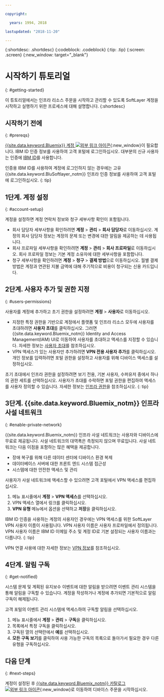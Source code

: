 ```yaml
---

copyright:

  years: 1994, 2018

lastupdated: "2018-11-20"

---
```


{:shortdesc: .shortdesc}
{:codeblock: .codeblock}
{:tip: .tip}
{:screen: .screen}
{:new_window: target="_blank"}


# 시작하기 튜토리얼
{: #getting-started}

이 튜토리얼에서는 인프라 리소스 주문을 시작하고 관리할 수 있도록 SoftLayer 계정을 시작하고 실행하기 위한 프로세스에 대해 설명합니다.
{:shortdesc}

## 시작하기 전에
{: #prereqs}

[{{site.data.keyword.Bluemix}} 계정 ![외부 링크 아이콘](../icons/launch-glyph.svg "외부 링크 아이콘")](https://cloud.ibm.com){:new_window}이 필요합니다. IBM ID 인증 정보를 사용하여 고객 포털에 로그인하십시오. 대부분의 신규 사용자는 인증에 [IBM ID](/docs/account/softlayerlink.html#switchtoIBMid)를 사용합니다.

인증용 IBM ID를 사용하여 계정에 로그인하지 않는 경우에는 고유 {{site.data.keyword.BluSoftlayer_notm}} 인프라 인증 정보를 사용하여 고객 포털에 로그인하십시오.
{: tip}

## 1단계. 계정 설정
{: #account-setup}

계정을 설정하면 계정 연락처 정보와 청구 세부사항 확인이 포함됩니다.
 * 회사 담당자 세부사항을 확인하려면 **계정** > **관리** > **회사 담당자**로 이동하십시오. 계정의 회사 담당자 정보는 계정의 문제 또는 변경에 대한 알림을 제공하는 데 사용됩니다.
 * 회사 프로파일 세부사항을 확인하려면 **계정** > **관리** > **회사 프로파일**로 이동하십시오. 회사 프로파일 정보는 기본 계정 소유자에 대한 세부사항을 포함합니다.
 * 청구 세부사항을 확인하려면 **계정** > **청구** > **결제 방법**으로 이동하십시오. 월별 결제 방법은 계정과 연관된 지불 금액에 대해 주기적으로 비용이 청구되는 신용 카드입니다.

## 2단계. 사용자 추가 및 권한 지정
{: #users-permissions}

사용자를 계정에 추가하고 초기 권한을 설정하려면 **계정** > **사용자**로 이동하십시오.
 * 지정한 특정 권한을 기반으로 계정에서 플랫폼 및 인프라 리소스 모두에 사용자를 초대하려면 **사용자 초대**를 클릭하십시오. 그러면 {{site.data.keyword.Bluemix_notm}} Identity and Access Management(IAM) UI로 이동하여 사용자를 초대하고 액세스를 지정할 수 있습니다. 자세한 정보는 [사용자 초대](/docs/iam/iamuserinv.html)를 참조하십시오.
 * VPN 액세스가 있는 사용자만 추가하려면 **VPN 전용 사용자 추가**를 클릭하십시오. 개인 정보를 입력하려면 포털 권한을 설정하고 사용자를 위해 디바이스 액세스를 설정하십시오.

초기 초대에서 인프라 권한을 설정하려면 보기 전용, 기본 사용자, 수퍼유저 중에서 하나의 권한 세트를 선택하십시오. 사용자가 초대를 수락하면 포털 권한을 편집하여 액세스를 사용자 정의할 수 있습니다. 자세한 정보는 [인프라 권한](/docs/iam/infrastructureaccess.html)을 참조하십시오.
{: tip}

## 3단계. {{site.data.keyword.Bluemix_notm}} 인프라 사설 네트워크
{: #enable-private-network}

{{site.data.keyword.Bluemix_notm}} 인프라 사설 네트워크는 사용자와 디바이스에 무료로 제공됩니다. 사설 네트워크의 대역폭은 측정되지 않으며 무료입니다. 사설 네트워크는 다음 이점을 포함하는 많은 혜택을 제공합니다.
  * 장애 복구를 위해 다른 데이터 센터에 디바이스 환경 복제
  * 데이터베이스 서버에 대한 프론트 엔드 시스템 접근성
  * 시스템에 대한 안전한 액세스 및 관리

사용자가 사설 네트워크에 액세스할 수 있으려면 고객 포털에서 VPN 액세스를 편집하십시오.
  1. 메뉴 표시줄에서 **계정** > **VPN 액세스**를 선택하십시오.  
  2. VPN 액세스 열에서 링크를 클릭하십시오.
  3. **VPN 유형** 메뉴에서 옵션을 선택하고 **저장**을 클릭하십시오.  

IBM ID 인증을 사용하는 계정의 사용자인 경우에는 VPN 액세스를 위한 SoftLayer VPN 사용자 이름이 사용됩니다. VPN 사용자 이름은 사용자 프로파일에서 정의됩니다. VPN 사용자 이름은 IBM ID 이메일 주소 및 계정 ID로 기본 설정되는 사용자 이름과는 다릅니다.
{: tip}

VPN 연결 사용에 대한 자세한 정보는 [VPN 정보](/docs/infrastructure/iaas-vpn/about-vpn.html)를 참조하십시오.

## 4단계. 알림 구독
{: #get-notified}

시스템 문제 및 계획된 유지보수 이벤트에 대한 알림을 받으려면 이벤트 관리 시스템을 통해 알림을 구독할 수 있습니다. 계정을 작성하거나 계정에 추가되면 기본적으로 알림 구독이 해제됩니다.

고객 포털의 이벤트 관리 시스템에 액세스하여 구독할 알림을 선택하십시오.
  1. 메뉴 표시줄에서 **계정** > **관리** > **구독**을 클릭하십시오.
  2. 목록에서 특정 구독을 클릭하십시오.
  3. 구독된 열의 선택란에서 **예**를 선택하십시오.
  4. **모든 구독 보기**를 클릭하여 사용 가능한 구독의 목록으로 돌아가서 필요한 경우 다른 유형을 구독하십시오.

## 다음 단계
{: #next-steps}

계정이 설정된 후 [{{site.data.keyword.Bluemix_notm}} 카탈로그 ![외부 링크 아이콘](../icons/launch-glyph.svg)](https://{DomainName}/catalog/?category=infrastructure){:new_window}로 이동하여 디바이스 주문을 시작하십시오.
